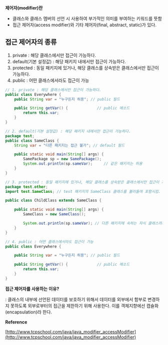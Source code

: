 **제어자(modifier)란** 

- 클래스와 클래스 멤버의 선언 시 사용하여 부가적인 의미를 부여하는 키워드를 뜻함
- 접근 제어자(access modifier)와 기타 제어자(final, abstract, static)가 있다.

## 접근 제어자의 종류

1. private : 해당 클래스에서만 접근이 가능하다.
2. default(기본 설정값) : 해당 패키지 내에서만 접근이 가능하다.
3. protected : 동일 패키지에 있거나, 해당 클래스를 상속받은 클래스에서만 접근이 가능하다.
4. public : 어떤 클래스에서라도 접근이 가능

```java
// 1. private : 해당 클래스에서만 접근이 가능하다.
public class Everywhere {
    public String var = "누구든지 허용"; // public 필드

    public String getVar() {             // public 메소드
        return this.var;
    }
}

// 2. default(기본 설정값) : 해당 패키지 내에서만 접근이 가능하다.
package test;
public class SameClass {
    String var = "다른 패키지는 접근 불가"; // default 필드

    public static void main(String[] args) {
        SamePackage sp = new SamePackage();
        System.out.println(sp.sameVar);     // 같은 패키지는 허용
    }
}

// 3. protected : 동일 패키지에 있거나, 해당 클래스를 상속받은 클래스에서만 접근이 가능하다.
package test.other;
import test.SameClass; // test 패키지의 SameClass 클래스를 불러들여 포함시킴.

public class ChildClass extends SameClass {

    public static void main(String[] args) {
        SameClass = new SameClass();

        System.out.println(sp.sameVar); // 다른 패키지에 속하는 자식 클래스까지 허용
    }
}

// 4. public : 어떤 클래스에서라도 접근이 가능
public class Everywhere {

    public String var = "누구든지 허용"; // public 필드

    public String getVar() {             // public 메소드
        return this.var;
    }
}
```

**접근 제어자를 사용하는 이유?**

: 클래스의 내부에 선언된 데이터를 보호하기 위해서
데이터를 외부에서 함부로 변경하지 못하도록 외부로부터의 접근을 제한하기 위해 사용한다. 이를 객체지향에선 캡슐화(encapsulation)라 한다.



**Reference**

[http://www.tcpschool.com/java/java_modifier_accessModifier](http://www.tcpschool.com/java/java_modifier_accessModifier)
